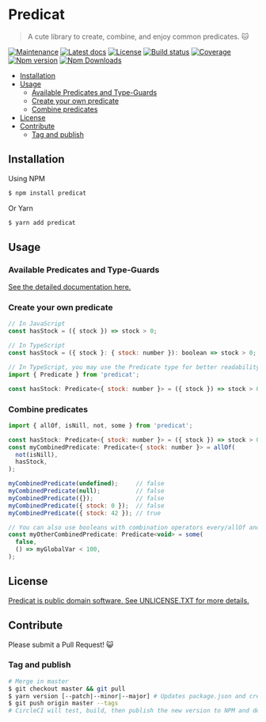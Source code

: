 # Predicat <!-- omit in toc -->

> A cute library to create, combine, and enjoy common predicates. 🐱

[![Maintenance](https://img.shields.io/badge/maintained%3F-yes-blue?style=flat-square)](https://github.com/vguillou/predicat/graphs/commit-activity)
[![Latest docs](https://img.shields.io/badge/latest-docs-blue?style=flat-square)](https://vguillou.github.io/predicat/latest/)
[![License](https://img.shields.io/github/license/vguillou/predicat?color=blue&style=flat-square)](https://github.com/vguillou/predicat/blob/master/LICENSE)
[![Build status](https://img.shields.io/circleci/build/gh/vguillou/predicat/master?style=flat-square)](https://app.circleci.com/pipelines/github/vguillou/predicat)
[![Coverage](https://img.shields.io/coveralls/github/vguillou/predicat/master?style=flat-square)](https://coveralls.io/github/vguillou/predicat)
[![Npm version](https://img.shields.io/npm/v/predicat?color=orange&style=flat-square)](https://www.npmjs.com/package/predicat)
[![Npm Downloads](https://img.shields.io/npm/dw/predicat?color=orange&style=flat-square)](https://www.npmjs.com/package/predicat)

- [Installation](#installation)
- [Usage](#usage)
  - [Available Predicates and Type-Guards](#available-predicates-and-type-guards)
  - [Create your own predicate](#create-your-own-predicate)
  - [Combine predicates](#combine-predicates)
- [License](#license)
- [Contribute](#contribute)
  - [Tag and publish](#tag-and-publish)

## Installation

Using NPM

```bash
$ npm install predicat
```

Or Yarn

```bash
$ yarn add predicat
```

## Usage

### Available Predicates and Type-Guards
[See the detailed documentation here.](https://vguillou.github.io/predicat/latest/)

### Create your own predicate
```js
// In JavaScript
const hasStock = ({ stock }) => stock > 0;

// In TypeScript
const hasStock = ({ stock }: { stock: number }): boolean => stock > 0;

// In TypeScript, you may use the Predicate type for better readability
import { Predicate } from 'predicat';

const hasStock: Predicate<{ stock: number }> = ({ stock }) => stock > 0;
```

### Combine predicates
```js
import { allOf, isNill, not, some } from 'predicat';

const hasStock: Predicate<{ stock: number }> = ({ stock }) => stock > 0;
const myCombinedPredicate: Predicate<{ stock: number }> = allOf(
  not(isNill),
  hasStock,
);

myCombinedPredicate(undefined);     // false
myCombinedPredicate(null);          // false
myCombinedPredicate({});            // false
myCombinedPredicate({ stock: 0 });  // false
myCombinedPredicate({ stock: 42 }); // true

// You can also use booleans with combination operators every/allOf and some/oneOf
const myOtherCombinedPredicate: Predicate<void> = some(
  false,
  () => myGlobalVar < 100,
);
```

## License

[Predicat is public domain software. See UNLICENSE.TXT for more details.](https://github.com/vguillou/predicat/blob/master/UNLICENSE.txt)

## Contribute

Please submit a Pull Request! 😺

### Tag and publish

```bash
# Merge in master
$ git checkout master && git pull
$ yarn version [--patch|--minor|--major] # Updates package.json and creates an annotated git tag
$ git push origin master --tags
# CircleCI will test, build, then publish the new version to NPM and deploy the documentation to the 'gh-pages' branch
```
